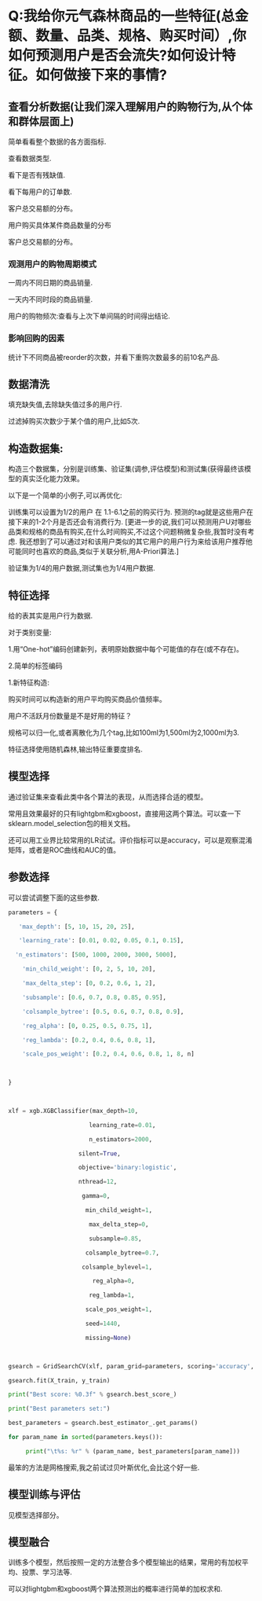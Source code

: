 # Q:我给你元气森林商品的一些特征(总金额、数量、品类、规格、购买时间）,你如何预测用户是否会流失?如何设计特征。如何做接下来的事情?

## 查看分析数据(让我们深入理解用户的购物行为,从个体和群体层面上)

简单看看整个数据的各方面指标.

查看数据类型.

看下是否有残缺值.

看下每用户的订单数.

客户总交易额的分布。

用户购买具体某件商品数量的分布

客户总交易额的分布。

### 观测用户的购物周期模式

一周内不同日期的商品销量.

一天内不同时段的商品销量.

用户的购物频次:查看与上次下单间隔的时间得出结论.

 

### 影响回购的因素

统计下不同商品被reorder的次数，并看下重购次数最多的前10名产品.

 

## 数据清洗

填充缺失值,去除缺失值过多的用户行.

过滤掉购买次数少于某个值的用户,比如5次.

 

 

## 构造数据集:

构造三个数据集，分别是训练集、验证集(调参,评估模型)和测试集(获得最终该模型的真实泛化能力效果。

 

以下是一个简单的小例子,可以再优化:

训练集可以设置为1/2的用户 在 1.1-6.1之前的购买行为. 预测的tag就是这些用户在接下来的1-2个月是否还会有消费行为.   [更进一步的说,我们可以预测用户U对哪些品类和规格的商品有购买,在什么时间购买,不过这个问题稍微复杂些,我暂时没有考虑.  我还想到了可以通过对和该用户类似的其它用户的用户行为来给该用户推荐他可能同时也喜欢的商品,类似于关联分析,用A-Priori算法.]

验证集为1/4的用户数据,测试集也为1/4用户数据.

 

## 特征选择

给的表其实是用户行为数据.

 

对于类别变量:

1.用“One-hot”编码创建新列，表明原始数据中每个可能值的存在(或不存在)。

2.简单的标签编码

 

1.新特征构造:

购买时间可以构造新的用户平均购买商品价值频率。

用户不活跃月份数量是不是好用的特征？

规格可以归一化,或者离散化为几个tag,比如100ml为1,500ml为2,1000ml为3.

 

 

特征选择使用随机森林,输出特征重要度排名.

 

 

## 模型选择

通过验证集来查看此类中各个算法的表现，从而选择合适的模型。

常用且效果最好的只有lightgbm和xgboost，直接用这两个算法。可以查一下sklearn.model_selection包的相关文档。

还可以用工业界比较常用的LR试试。评价指标可以是accuracy，可以是观察混淆矩阵，或者是ROC曲线和AUC的值。

 

## 参数选择

可以尝试调整下面的这些参数.

```python
parameters = {

   'max_depth': [5, 10, 15, 20, 25],

   'learning_rate': [0.01, 0.02, 0.05, 0.1, 0.15],

  'n_estimators': [500, 1000, 2000, 3000, 5000],

    'min_child_weight': [0, 2, 5, 10, 20],

    'max_delta_step': [0, 0.2, 0.6, 1, 2],

    'subsample': [0.6, 0.7, 0.8, 0.85, 0.95],

    'colsample_bytree': [0.5, 0.6, 0.7, 0.8, 0.9],

    'reg_alpha': [0, 0.25, 0.5, 0.75, 1],

    'reg_lambda': [0.2, 0.4, 0.6, 0.8, 1],

    'scale_pos_weight': [0.2, 0.4, 0.6, 0.8, 1, 8, n]

 

}

 

xlf = xgb.XGBClassifier(max_depth=10,

                       learning_rate=0.01,

                       n_estimators=2000,

                    silent=True,

                    objective='binary:logistic',

                    nthread=12,

                     gamma=0,

                      min_child_weight=1,

                       max_delta_step=0,

                       subsample=0.85,

                      colsample_bytree=0.7,

                     colsample_bylevel=1,

                        reg_alpha=0,

                       reg_lambda=1,

                      scale_pos_weight=1,

                      seed=1440,

                      missing=None)

 

gsearch = GridSearchCV(xlf, param_grid=parameters, scoring='accuracy', cv=3)

gsearch.fit(X_train, y_train)

print("Best score: %0.3f" % gsearch.best_score_)

print("Best parameters set:")

best_parameters = gsearch.best_estimator_.get_params()

for param_name in sorted(parameters.keys()):

     print("\t%s: %r" % (param_name, best_parameters[param_name]))
```

最笨的方法是网格搜索,我之前试过贝叶斯优化,会比这个好一些.

## 模型训练与评估

见模型选择部分。

 

## 模型融合

训练多个模型，然后按照一定的方法整合多个模型输出的结果，常用的有加权平均、投票、学习法等.

可以对lightgbm和xgboost两个算法预测出的概率进行简单的加权求和.
